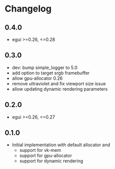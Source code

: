 # Changelog

## 0.4.0

- egui >=0.26, <=0.28

## 0.3.0

- dev: bump simple_logger to 5.0
- add option to target srgb framebuffer
- allow gpu-allocator 0.26
- remove ultraviolet and fix viewport size issue
- allow updating dynamic rendering parameters

## 0.2.0

- egui >=0.26, <=0.27

## 0.1.0

- Initial implementation with default allocator and
    - support for vk-mem
    - support for gpu-allocator
    - support for dynamic rendering
